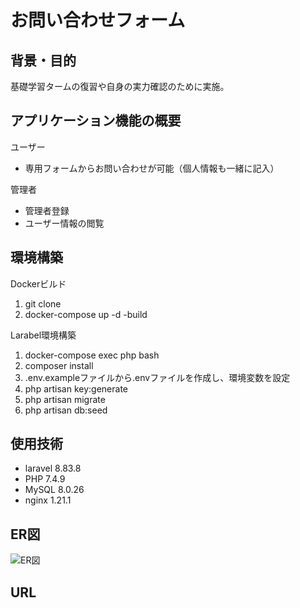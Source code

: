 # お問い合わせフォーム

## 背景・目的
基礎学習タームの復習や自身の実力確認のために実施。

## アプリケーション機能の概要
ユーザー  
* 専用フォームからお問い合わせが可能（個人情報も一緒に記入）

管理者
* 管理者登録
* ユーザー情報の閲覧

## 環境構築
Dockerビルド
1. git clone
2. docker-compose up -d -build

Larabel環境構築
1. docker-compose exec php bash
2. composer install
3. .env.exampleファイルから.envファイルを作成し、環境変数を設定
4. php artisan key:generate
5. php artisan migrate
6. php artisan db:seed

## 使用技術
* laravel 8.83.8
* PHP 7.4.9
* MySQL 8.0.26
* nginx 1.21.1

## ER図
![ER図]()

## URL

